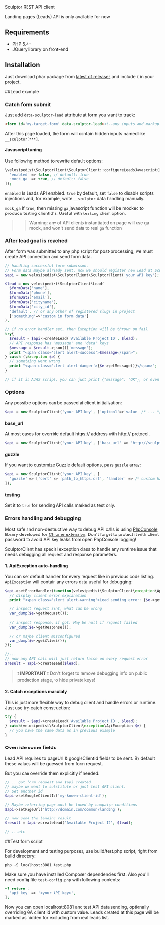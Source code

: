 Sculptor REST API client.

Landing pages (Leads) API is only available for now.

## Requirements

 - PHP 5.4+
 - JQuery library on front-end

## Installation

Just download phar package from [latest of releases](//github.com/velosipedist/sculptor-client/releases) and include it in your project.

##Lead example

### Catch form submit
Just add `data-sculptor-lead` attribute at form you want to track:

```html
<form id='my-target-form' data-sculptor-lead><!--any inputs and markup--></form>
```

After this page loaded, the form will contain hidden inputs named like `__sculptor[***]`.

#### Javascript tuning

Use following method to rewrite default options:

```php
\velosipedist\SculptorClient\SculptorClient::configureLeadsJavascript([
  'enabled' => false, // default: true
  'mock_ga' => true, // default: false
]);
```

`enabled`
Is Leads API enabled. `true` by default, set `false` to disable scripts injections and, for example, write `__sculptor` data handling manually.

`mock_ga`
If `true`, then missing `ga` javascript function will be mocked to produce testing clientId's.
Useful with `testing` client option.

>> Warning: any of API clients instantiated on page will use ga mock,
>> and won't send data to real `ga` function 


### After lead goal is reached

After form was submitted to any php script for post-processing, we must create API connection and send form data.

```php
// handling successful form submisson.
// Form data maybe already sent, now we should register new Lead at Sculptor CRM
$api = new velosipedist\SculptorClient\SculptorClient('your API key');

$lead = new velosipedist\SculptorClient\Lead(
  $formData['name'],
  $formData['phone'],
  $formData['email'],
  $formData['cityname'],
  $formData['city_id'],
  'default', // or any other of registered slugs in project
  ['something'=>'custom in form data']
);

// if no error handler set, then Exception will be thrown on fail
try{
  $result = $api->createLead('Available Project ID', $lead);
  // API response has 'message' and 'data' keys
  $message = $result->json()['message'];
  print "<span class='alert alert-success'>$message</span>";
} catch (\Exception $e) {
  // something went wrong
  print "<span class='alert alert-danger'>{$e->getMessage()}</span>";
}

// if it is AJAX script, you can just print {"message": "OK"}, or even empty string with 200 status.
```

### Options

Any possible options can be passed at client initialization:
 
```php
$api = new SculptorClient('your API key', ['option1'=>'value' /* ... */]);
```

#### base_url

At most cases for override default https:// address with http:// protocol.

```php
$api = new SculptorClient('your API key', ['base_url' => 'http://sculptor.tochno-tochno.ru']);
```

#### guzzle

If you want to customize Guzzle default options, pass `guzzle` array:

```php
$api = new SculptorClient('your API key', [
  'guzzle' => ['cert' => 'path_to_https.crt', 'handler' => /* custom handler setup */]
]);
```

#### testing

Set it to `true` for sending API calls marked as test only.


### Errors handling and debugging

Most safe and non-destructive way to debug API calls is using [PhpConsole](https://github.com/barbushin/php-console) library developed for [Chrome extension](https://chrome.google.com/webstore/detail/php-console/nfhmhhlpfleoednkpnnnkolmclajemef).
Don't forget to protect it with client password to avoid API key leaks from open PhpConsole logging!

SculptorClient has special exception class to handle any runtime issue that needs debugging all request and response parameters.

#### 1. ApiException auto-handling
You can set default handler for every request like in previous code listing. `ApiException` will contain any errors data useful for debugging:

```php
$api->setErrorHandler(function(velosipedist\SculptorClient\exception\ApiException $e){
  // display client error explanation
  print "<span class='alert alert-warning'>Lead sending error: {$e->getMessage()}</span>";

  // inspect request sent, what can be wrong
  var_dump($e->getRequest());
  
  // inspect response, if got. May be null if request failed
  var_dump($e->getResponse());

  // or maybe client misconfigured
  var_dump($e->getClient());
});

//...
// now any API call will just return false on every request error
$result = $api->createLead($lead);
```

  > :exclamation: **IMPORTANT** :exclamation: Don't forget to remove debugging info on public production stage, to hide private keys!

#### 2. Catch exceptions manulaly

This is just more flexible way to debug client and handle errors on runtime. Just use try-catch construction:

```php
try {
  $result = $api->createLead('Available Project ID', $lead);
} catch(velosipedist\SculptorClient\exception\ApiException $e) {
  // you have the same data as in previous example
}
```

### Override some fields

Lead API requires to pageUrl & googleClientId fields to be sent. By default these values will be guessed from form request.

But you can override them explicitly if needed:

```php
// ...got form request and $api created
// maybe we want to substitute or just test API client.
// Set another id
$api->setGoogleClientId('my-known-client-id');

// Maybe referring page must be tuned by campaign conditions
$api->setPageUrl('http://domain.com/common/landing');

// now send the landing result
$result = $api->createLead('Available Project ID', $lead);

// ...etc
```

##Test form script

For development and testing purposes, use build/test.php script, right from build directory:

`php -S localhost:8081 test.php`

Make sure you have installed Composer dependencies first. Also you'll need config file `test-config.php` with following contents:

```php
<? return [
  'api_key' => '<your API key>',
];
```

Now you can open localhost:8081 and test API data sending, optionally overriding GA client id with custom value.
Leads created at this page will be marked as hidden for excluding from real leads list.